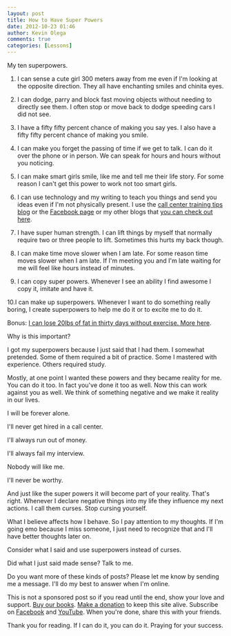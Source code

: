 ```yaml
---
layout: post
title: How to Have Super Powers
date: 2012-10-23 01:46
author: Kevin Olega
comments: true
categories: [Lessons]
---
```

My ten superpowers.

1.  I can sense a cute girl 300 meters away from me even if I'm looking at the opposite direction. They all have enchanting smiles and chinita eyes.
2.  I can dodge, parry and block fast moving objects without needing to directly see them. I often stop or move back to dodge speeding cars I did not see.

3.  I have a fifty fifty percent chance of making you say yes. I also have a fifty fifty percent chance of making you smile.

4.  I can make you forget the passing of time if we get to talk. I can do it over the phone or in person. We can speak for hours and hours without you noticing.

5.  I can make smart girls smile, like me and tell me their life story. For some reason I can't get this power to work not too smart girls.

6.  I can use technology and my writing to teach you things and send you ideas even if I'm not physically present. I use the [call center training tips blog](http://callcentertrainingtips.com) or the [Facebook page](http://www.facebook.com/pages/Call-Center-Training-Tips/449507911746386) or my other blogs that [you can check out here](http://kevinolega.com).

7.  I have super human strength. I can lift things by myself that normally require two or three people to lift. Sometimes this hurts my back though.

8.  I can make time move slower when I am late. For some reason time moves slower when I am late. If I'm meeting you and I'm late waiting for me will feel like hours instead of minutes.

9.  I can copy super powers. Whenever I see an ability I find awesome I copy it, imitate and have it.

10.I can make up superpowers. Whenever I want to do something really boring, I create superpowers to help me do it or to excite me to do it.

Bonus: [I can lose 20lbs of fat in thirty days without exercise. More here](http://kevinolega.com/how-i-lost-20-plus-pounds-of-fat-in-thirty-days-without-exercise-warning-contains-nudity-and-too-much-information/).

Why is this important?

I got my superpowers because I just said that I had them. I somewhat pretended. Some of them required a bit of practice. Some I mastered with experience. Others required study.

Mostly, at one point I wanted these powers and they became reality for me. You can do it too. In fact you've done it too as well. Now this can work against you as well. We think of something negative and we make it reality in our lives.

I will be forever alone.

I'll never get hired in a call center.

I'll always  run out of money.

I'll always fail my interview.

Nobody will like me.

I'll never be worthy.

And just like the super powers it will become part of your reality. That's right. Whenever I declare negative things into my life they influence my next actions. I call them curses. Stop cursing yourself.

What I believe affects how I behave. So I pay attention to my thoughts. If I'm going emo because I miss someone, I just need to recognize that and I'll have better thoughts later on.

Consider what I said and use superpowers instead of curses.

Did what I just said made sense? Talk to me.

Do you want more of these kinds of posts? Please let me know by sending me a message. I'll do my best to answer when I'm online.

This is not a sponsored post so if you read until the end, show your love and support. [Buy our books](http://callcentertrainingtips.com/promos/).  [Make a donation](http://callcentertrainingtips.com/support/) to keep this site alive. Subscribe on [Facebook](https://www.facebook.com/callcentertrainingtips/) and [YouTube](https://www.youtube.com/channel/UCSRyiovg_InMdQAe7Fn0LtA). When you're done, share this with your friends. 

Thank you for reading. If I can do it, you can do it. Praying for your success.
